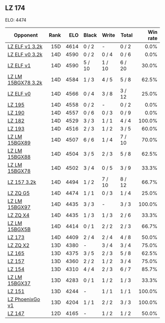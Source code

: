 ## LZ 174 ##

ELO: 4474

Opponent | Rank | ELO | Black | Write | Total | Win rate
---------|-----:|----:|-------|-------|-------|-------:
[LZ ELF v1 3.2k](LZ%20ELF%20v1%203.2k.md) | 15D | 4614 | 0 / 2 | - | 0 / 2 | 0.0%
[LZ ELF v0 3.2k](LZ%20ELF%20v0%203.2k.md) | 14D | 4590 | 0 / 2 | 0 / 4 | 0 / 6 | 0.0%
[LZ ELF v1](LZ%20ELF%20v1.md) | 14D | 4590 | 5 / 10 | 1 / 10 | 6 / 20 | 30.0%
[LZ LM 15BGX78 3.2k](LZ%20LM%2015BGX78%203.2k.md) | 14D | 4584 | 1 / 3 | 4 / 5 | 5 / 8 | 62.5%
[LZ ELF v0](LZ%20ELF%20v0.md) | 14D | 4566 | 0 / 4 | 3 / 8 | 3 / 12 | 25.0%
[LZ 195](LZ%20195.md) | 14D | 4558 | 0 / 2 | - | 0 / 2 | 0.0%
[LZ 190](LZ%20190.md) | 14D | 4557 | 0 / 6 | 0 / 3 | 0 / 9 | 0.0%
[LZ 182](LZ%20182.md) | 14D | 4529 | 3 / 3 | 1 / 1 | 4 / 4 | 100.0%
[LZ 193](LZ%20193.md) | 14D | 4516 | 2 / 3 | 1 / 2 | 3 / 5 | 60.0%
[LZ LM 15BGX89](LZ%20LM%2015BGX89.md) | 14D | 4507 | 6 / 6 | 1 / 4 | 7 / 10 | 70.0%
[LZ LM 15BGX88](LZ%20LM%2015BGX88.md) | 14D | 4504 | 3 / 5 | 2 / 3 | 5 / 8 | 62.5%
[LZ LM 15BGX78](LZ%20LM%2015BGX78.md) | 14D | 4502 | 3 / 4 | 0 / 5 | 3 / 9 | 33.3%
[LZ 157 3.2k](LZ%20157%203.2k.md) | 14D | 4494 | 1 / 2 | 7 / 10 | 8 / 12 | 66.7%
[LZ ZQ G5](LZ%20ZQ%20G5.md) | 14D | 4474 | 1 / 1 | 0 / 3 | 1 / 4 | 25.0%
[LZ LM 15BGX97](LZ%20LM%2015BGX97.md) | 14D | 4435 | 3 / 3 | - | 3 / 3 | 100.0%
[LZ ZQ X4](LZ%20ZQ%20X4.md) | 14D | 4435 | 1 / 3 | 1 / 3 | 2 / 6 | 33.3%
[LZ LM 15BGX5B](LZ%20LM%2015BGX5B.md) | 14D | 4414 | 0 / 1 | 2 / 2 | 2 / 3 | 66.7%
[LZ 173](LZ%20173.md) | 14D | 4409 | 2 / 4 | 2 / 4 | 4 / 8 | 50.0%
[LZ ZQ X2](LZ%20ZQ%20X2.md) | 13D | 4380 | - | 3 / 4 | 3 / 4 | 75.0%
[LZ 165](LZ%20165.md) | 13D | 4375 | 3 / 5 | 2 / 3 | 5 / 8 | 62.5%
[LZ 157](LZ%20157.md) | 13D | 4360 | 2 / 2 | 1 / 2 | 3 / 4 | 75.0%
[LZ 154](LZ%20154.md) | 13D | 4310 | 4 / 4 | 2 / 3 | 6 / 7 | 85.7%
[LZ LM 15BGX37](LZ%20LM%2015BGX37.md) | 13D | 4283 | 0 / 1 | 1 / 2 | 1 / 3 | 33.3%
[LZ 151](LZ%20151.md) | 13D | 4244 | - | 1 / 1 | 1 / 1 | 100.0%
[LZ PhoenixGo v1](LZ%20PhoenixGo%20v1.md) | 13D | 4204 | 1 / 1 | 2 / 2 | 3 / 3 | 100.0%
[LZ 147](LZ%20147.md) | 12D | 4165 | - | 1 / 2 | 1 / 2 | 50.0%

